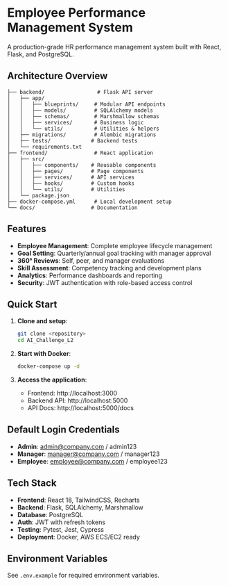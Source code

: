 # Employee Performance Management System

A production-grade HR performance management system built with React, Flask, and PostgreSQL.

## Architecture Overview

```
├── backend/                 # Flask API server
│   ├── app/
│   │   ├── blueprints/     # Modular API endpoints
│   │   ├── models/         # SQLAlchemy models
│   │   ├── schemas/        # Marshmallow schemas
│   │   ├── services/       # Business logic
│   │   └── utils/          # Utilities & helpers
│   ├── migrations/         # Alembic migrations
│   ├── tests/             # Backend tests
│   └── requirements.txt
├── frontend/               # React application
│   ├── src/
│   │   ├── components/    # Reusable components
│   │   ├── pages/         # Page components
│   │   ├── services/      # API services
│   │   ├── hooks/         # Custom hooks
│   │   └── utils/         # Utilities
│   └── package.json
├── docker-compose.yml      # Local development setup
└── docs/                  # Documentation
```

## Features

- **Employee Management**: Complete employee lifecycle management
- **Goal Setting**: Quarterly/annual goal tracking with manager approval
- **360° Reviews**: Self, peer, and manager evaluations
- **Skill Assessment**: Competency tracking and development plans
- **Analytics**: Performance dashboards and reporting
- **Security**: JWT authentication with role-based access control

## Quick Start

1. **Clone and setup**:
   ```bash
   git clone <repository>
   cd AI_Challenge_L2
   ```

2. **Start with Docker**:
   ```bash
   docker-compose up -d
   ```

3. **Access the application**:
   - Frontend: http://localhost:3000
   - Backend API: http://localhost:5000
   - API Docs: http://localhost:5000/docs

## Default Login Credentials

- **Admin**: admin@company.com / admin123
- **Manager**: manager@company.com / manager123
- **Employee**: employee@company.com / employee123

## Tech Stack

- **Frontend**: React 18, TailwindCSS, Recharts
- **Backend**: Flask, SQLAlchemy, Marshmallow
- **Database**: PostgreSQL
- **Auth**: JWT with refresh tokens
- **Testing**: Pytest, Jest, Cypress
- **Deployment**: Docker, AWS ECS/EC2 ready

## Environment Variables

See `.env.example` for required environment variables.